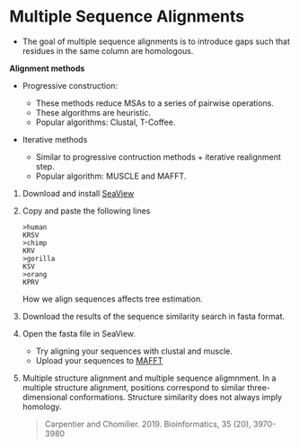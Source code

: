 # Multiple Sequence Alignments

- The goal of multiple sequence alignments is to introduce gaps such that residues in 
the same column are homologous.

**Alignment methods**
- Progressive construction:
  - These methods reduce MSAs to a series of pairwise operations.
  - These algorithms are heuristic.
  - Popular algorithms: Clustal, T-Coffee.

- Iterative methods
  - Similar to progressive contruction methods + iterative realignment step.
  - Popular algorithm: MUSCLE and MAFFT.

1. Download and install [SeaView](http://doua.prabi.fr/software/seaview)
2. Copy and paste the following lines
   ```
   >human
   KRSV
   >chimp
   KRV
   >gorilla
   KSV
   >orang
   KPRV
   ```
   
   How we align sequences affects tree estimation.

3. Download the results of the sequence similarity search in fasta format.
4. Open the fasta file in SeaView.
   - Try aligning your sequences with clustal and muscle.
   - Upload your sequences to [MAFFT](https://mafft.cbrc.jp/alignment/server/)

5. Multiple structure alignment and multiple sequence aligmnment.
   In a multiple structure alignment, positions correspond to similar three-dimensional
   conformations. Structure similarity does not always imply homology.
   > Carpentier and Chomilier. 2019. Bioinformatics, 35 (20), 3970-3980
   
   

